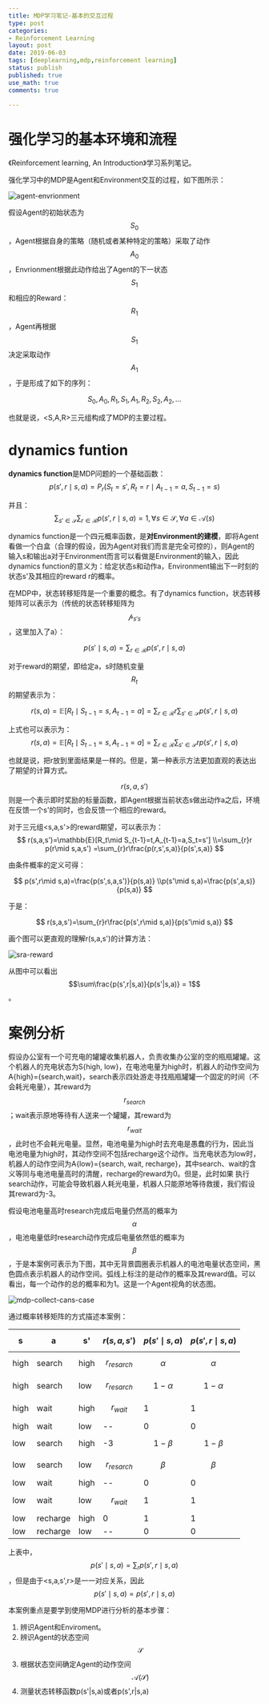 ```yaml
---
title: MDP学习笔记-基本的交互过程
type: post
categories:
- Reinforcement Learning
layout: post
date: 2019-06-03
tags: [deeplearning,mdp,reinforcement learning]
status: publish
published: true
use_math: true
comments: true

---
```


# 强化学习的基本环境和流程

《Reinforcement learning, An Introduction》学习系列笔记。

强化学习中的MDP是Agent和Environment交互的过程，如下图所示：

![agent-envrionment](https://raw.githubusercontent.com/subaochen/subaochen.github.io/master/images/rl/agent-envrionment.png)

假设Agent的初始状态为$$S_0$$，Agent根据自身的策略（随机或者某种特定的策略）采取了动作$$A_0$$，Envrionment根据此动作给出了Agent的下一状态$$S_1$$和相应的Reward：$$R_1$$，Agent再根据$$S_1$$决定采取动作$$A_1$$，于是形成了如下的序列：

$$
S_0,A_0,R_1,S_1,A_1,R_2,S_2,A_2,...
$$

也就是说，<S,A,R>三元组构成了MDP的主要过程。

# dynamics funtion
**dynamics function**是MDP问题的一个基础函数：
$$
p(s',r\mid s,a)=P_r(S_t=s',R_t=r \mid A_{t-1}=a, S_{t-1}=s)
$$

并且：
$$
\sum_{s'\in \mathcal{S}}\sum_{r\in \mathcal{R}} p(s',r\mid s,a)=1, \forall s\in\mathcal{S},\forall a\in\mathcal{A}(s)
$$


dynamics function是一个四元概率函数，是**对Environment的建模**，即将Agent看做一个白盒（合理的假设，因为Agent对我们而言是完全可控的），则Agent的输入s和输出a对于Environment而言可以看做是Environment的输入，因此dynamics function的意义为：给定状态s和动作a，Environment输出下一时刻的状态s'及其相应的reward r的概率。

在MDP中，状态转移矩阵是一个重要的概念。有了dynamics function，状态转移矩阵可以表示为（传统的状态转移矩阵为$$\mathcal{p}_{s's}$$，这里加入了a）：

$$
p(s'\mid s,a) = \sum_{r\in\mathcal{R}} p(s',r\mid s,a)
$$

对于reward的期望，即给定a，s时随机变量$$R_t$$的期望表示为：

$$
r(s,a)=\mathbb{E}[R_t\mid S_{t-1}=s, A_{t-1}=a]=\sum_{r\in\mathcal{R}}r\sum_{s'\in\mathcal{S}}p(s',r\mid s,a)
$$

上式也可以表示为：
$$
r(s,a)=\mathbb{E}[R_t\mid S_{t-1}=s, A_{t-1}=a]=\sum_{r\in\mathcal{R}}\sum_{s'\in\mathcal{S}}rp(s',r\mid s,a)
$$


也就是说，把r放到里面结果是一样的。但是，第一种表示方法更加直观的表达出了期望的计算方式。

$$r(s,a,s')$$则是一个表示即时奖励的标量函数，即Agent根据当前状态s做出动作a之后，环境在反馈一个s'的同时，也会反馈一个相应的reward。

对于三元组<s,a,s'>的reward期望，可以表示为：
$$
r(s,a,s')=\mathbb{E}[R_t\mid S_{t-1}=t,A_{t-1}=a,S_t=s']
\\=\sum_{r}r p(r\mid s,a,s')
=\sum_{r}r\frac{p(r,s',s,a)}{p(s',s,a)}
$$

由条件概率的定义可得：

$$
p(s',r\mid s,a)=\frac{p(s',s,a,s')}{p(s,a)}
\\p(s'\mid s,a)=\frac{p(s',a,s)}{p(s,a)}
$$

于是：

$$
r(s,a,s')=\sum_{r}r\frac{p(s',r\mid s,a)}{p(s'\mid s,a)}
$$

画个图可以更直观的理解r(s,a,s')的计算方法：

![sra-reward](https://raw.githubusercontent.com/subaochen/subaochen.github.io/master/images/rl/mdp/sra-reward.png)

从图中可以看出$$\sum\frac{p(s',r|s,a)}{p(s'|s,a)} = 1$$。

# 案例分析

假设办公室有一个可充电的罐罐收集机器人，负责收集办公室的空的瓶瓶罐罐。这个机器人的充电状态为S{high, low}，在电池电量为high时，机器人的动作空间为A{high}={search,wait}，search表示四处游走寻找瓶瓶罐罐一个固定的时间（不会耗光电量），其reward为$$r_{search}$$；wait表示原地等待有人送来一个罐罐，其reward为$$r_{wait}$$，此时也不会耗光电量。显然，电池电量为high时去充电是愚蠢的行为，因此当电池电量为high时，其动作空间不包括recharge这个动作。当充电状态为low时，机器人的动作空间为A{low}={search, wait, recharge}，其中search、wait的含义等同与电池电量高时的清醒，recharge的reward为0。但是，此时如果 执行search动作，可能会导致机器人耗光电量，机器人只能原地等待救援，我们假设其reward为-3。

假设电池电量高时research完成后电量仍然高的概率为$$\alpha$$，电池电量低时research动作完成后电量依然低的概率为$$\beta$$，于是本案例可表示为下图，其中无背景圆圈表示机器人的电池电量状态空间，黑色圆点表示机器人的动作空间。弧线上标注的是动作的概率及其reward值。可以看出，每一个动作的总的概率和为1。这是一个Agent视角的状态图。

![mdp-collect-cans-case](https://raw.githubusercontent.com/subaochen/subaochen.github.io/master/images/rl/mdp-collect-cans-case.png)

通过概率转移矩阵的方式描述本案例：

| s    | a        | s'   | $$r(s,a,s')$$   | $$p(s'\mid s,a)$$ | $$p(s',r\mid s,a)$$ |
| ---- | -------- | ---- | --------------- | ------------ | ------------ |
| high | search   | high | $$r_{resarch}$$ | $$\alpha$$   | $$\alpha$$ |
| high | search   | low  | $$r_{resarch}$$ | $$1-\alpha$$ | $$1-\alpha$$ |
| high | wait     | high | $$r_{wait}$$    | 1            | 1           |
| high | wait     | low  | --              | 0            | 0           |
| low  | search   | high | -3              | $$1-\beta$$  | $$1-\beta$$ |
| low  | search   | low  | $$r_{resarch}$$ | $$\beta$$    | $$\beta$$ |
| low  | wait     | high | --              | 0            | 0           |
| low  | wait     | low  | $$r_{wait}$$    | 1            | 1           |
| low  | recharge | high | 0               | 1            | 1           |
| low  | recharge | low  | --              | 0            | 0           |

上表中，$$p(s'\mid s,a)=\sum_{r} p(s',r \mid s,a)$$，但是由于<s,a,s',r>是一一对应关系，因此$$p(s'\mid s,a)=p(s',r\mid s,a)$$

本案例重点是要学到使用MDP进行分析的基本步骤：

1. 辨识Agent和Enviroment。
2. 辨识Agent的状态空间$$\mathcal{S}$$
3. 根据状态空间确定Agent的动作空间$$\mathcal{A}(\mathcal{S})$$
4. 测量状态转移函数p(s'|s,a)或者p(s',r|s,a)





